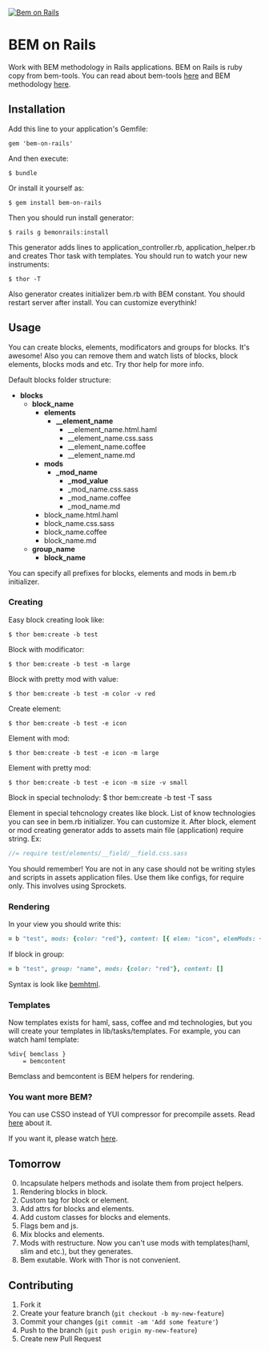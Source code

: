 [![Bem on Rails](http://habrastorage.org/storage3/551/97d/0c5/55197d0c503e312952195b2ae0e4c337.png)](https://github.com/verybigman/bem-on-rails)

# BEM on Rails

Work with BEM methodology in Rails applications. BEM on Rails is ruby copy from bem-tools. 
You can read about bem-tools [here](http://bem.info/tools/bem/) and BEM methodology [here](http://bem.info/method/).

## Installation

Add this line to your application's Gemfile:

    gem 'bem-on-rails'

And then execute:

    $ bundle

Or install it yourself as:

    $ gem install bem-on-rails
    
Then you should run install generator:

    $ rails g bemonrails:install

This generator adds lines to application_controller.rb, application_helper.rb and creates Thor task with templates.
You should run to watch your new instruments:
    
    $ thor -T 
    
Also generator creates initializer bem.rb with BEM constant. You should restart server after install. 
You can customize everythink!

## Usage

You can create blocks, elements, modificators and groups for blocks. It's awesome! Also you can remove them and watch
lists of blocks, block elements, blocks mods and etc. Try thor help for more info.

Default blocks folder structure:
 - **blocks**
   - **block_name**
     - **elements**
       - **__element_name**
         - __element_name.html.haml
         - __element_name.css.sass
         - __element_name.coffee
         - __element_name.md
     - **mods**
       - **_mod_name**
         - **_mod_value**
         - _mod_name.css.sass
         - _mod_name.coffee
         - _mod_name.md
     - block_name.html.haml
     - block_name.css.sass
     - block_name.coffee
     - block_name.md
   - **group_name**
     - **block_name**

You can specify all prefixes for blocks, elements and mods in bem.rb initializer.

### Creating

Easy block creating look like:

    $ thor bem:create -b test
    
Block with modificator:

    $ thor bem:create -b test -m large

Block with pretty mod with value:
    
    $ thor bem:create -b test -m color -v red

Create element:

    $ thor bem:create -b test -e icon
    
Element with mod:

    $ thor bem:create -b test -e icon -m large
    
Element with pretty mod:

    $ thor bem:create -b test -e icon -m size -v small

Block in special technolody:
    $ thor bem:create -b test -T sass

Element in special tehcnology creates like block. List of know technologies you can see in bem.rb
initializer. You can customize it. After block, element or mod creating generator 
adds to assets main file (application) require string. Ex:
```sass
//= require test/elements/__field/__field.css.sass
```
You should remember! You are not in any case should not be writing styles and scripts in assets application files.
Use them like configs, for require only. This involves using Sprockets.

### Rendering

In your view you should write this:
```ruby
= b "test", mods: {color: "red"}, content: [{ elem: "icon", elemMods: {size: "small"} }]        
```

If block in group:
```ruby
= b "test", group: "name", mods: {color: "red"}, content: []        
```

Syntax is look like [bemhtml](http://ru.bem.info/articles/bemhtml-reference/).

### Templates

Now templates exists for haml, sass, coffee and md technologies, but you will create your templates in
lib/tasks/templates. For example, you can watch haml template:
```haml
%div{ bemclass }
	= bemcontent
```
Bemclass and bemcontent is BEM helpers for rendering. 

### You want more BEM?

You can use CSSO instead of YUI compressor for precompile assets. 
Read [here](http://habrahabr.ru/post/181880/) about it.

If you want it, please watch [here](https://github.com/Vasfed/csso-rails).

## Tomorrow

0. Incapsulate helpers methods and isolate them from project helpers.
1. Rendering blocks in block.
2. Custom tag for block or element.
3. Add attrs for blocks and elements.
4. Add custom classes for blocks and elements.
5. Flags bem and js.
6. Mix blocks and elements.
7. Mods with restructure. Now you can't use mods with templates(haml, slim and etc.), but they generates.
8. Bem exutable. Work with Thor is not convenient.

## Contributing

1. Fork it
2. Create your feature branch (`git checkout -b my-new-feature`)
3. Commit your changes (`git commit -am 'Add some feature'`)
4. Push to the branch (`git push origin my-new-feature`)
5. Create new Pull Request
